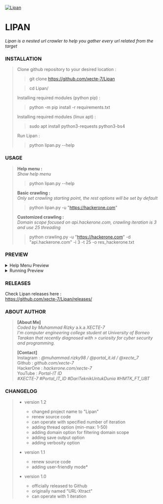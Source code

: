 <a href="https://github.com/xecte-7/Lipan/releases"><img align="center" src="https://raw.githubusercontent.com/xecte-7/projects-assets/main/Lipan/version-1.2/lipan_banner.png" alt="Lipan"></a>

# LIPAN
*Lipan is a nested url crawler to help you gather every url related from the target*


### INSTALLATION
> Clone github repository to your desired location :<br>
> 
> > git clone https://github.com/xecte-7/Lipan
> 
> > cd Lipan/
> 
> Installing required modules (python pip) :<br>
> 
> > python -m pip install -r requirements.txt
> 
> Installing required modules (linux apt) :
> 
> > sudo apt install python3-requests python3-bs4
> 
> Run Lipan :<br>
> > python lipan.py --help

### USAGE
> **Help menu :**<br>
> *Show help menu*<br>
> 
> > python lipan.py --help
> 
> **Basic crawling :**<br>
> *Only set crawling starting point, the rest options will be set by default*<br>
> 
> > python lipan.py -u "https://hackerone.com"
> 
> **Customized crawling :**<br>
> *Domain scope focused on api.hackerone.com, crawling iteration is 3 and use 25 threading*<br>
> 
> > python crawling.py -u "https://hackerone.com" -d "api.hackerone.com" -i 3 -t 25 -o res_hackerone.txt

### PREVIEW
<details>
  <summary>Help Menu Preview</summary>
  <img src="https://raw.githubusercontent.com/xecte-7/projects-assets/main/Lipan/version-1.2/lipan_help.png" name="help-menu">
</details>
<details>
  <summary>Running Preview</summary>
  <img src="https://raw.githubusercontent.com/xecte-7/projects-assets/main/Lipan/version-1.2/lipan_demo1.png" name="preview-1">
  <img src="https://raw.githubusercontent.com/xecte-7/projects-assets/main/Lipan/version-1.2/lipan_demo2.png" name="preview-2">
  <img src="https://raw.githubusercontent.com/xecte-7/projects-assets/main/Lipan/version-1.2/lipan_demo3.png" name="preview-3">
</details>

### RELEASES
Check Lipan releases here :<br>
https://github.com/xecte-7/Lipan/releases/
<br>

### ABOUT AUTHOR
> **[About Me]**<br>
> *Coded by Muhammad Rizky* a.k.a *XECTE-7*<br>
> *I'm computer engineering college student at University of Borneo Tarakan that recently diagnosed with > curiosity for cyber security and programming.*
> 
> **[Contact]**<br>
> Instagram : *@muhammad.rizky98 / @portal_it.id / @xecte_7*<br>
> Github : *github.com/xecte-7*<br>
> HackerOne : *hackerone.com/xecte-7*<br>
> YouTube : *Portal-IT ID*<br>
> *#XECTE-7 #Portal_IT_ID #DariTeknikUntukDunia #HMTK_FT_UBT*

### CHANGELOG
> - version 1.2
> 	- changed project name to "Lipan"
> 	- renew source code
> 	- can operate with specified number of iteration
> 	- adding thread option (min-max: 1-50)
> 	- adding domain option for filtering domain scope
> 	- adding save output option
> 	- adding verbosity option
> 
> - version 1.1
> 	- renew source code
> 	- adding user-friendly mode*
> 
> - version 1.0
> 	- officially released to Github
> 	- originally named "URL-Xtract"
> 	- can operate with 1 iteration
